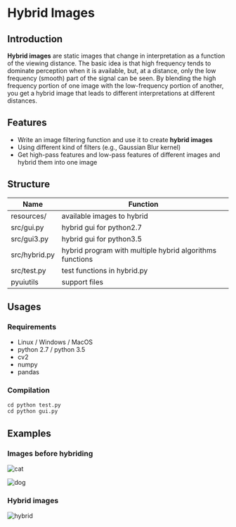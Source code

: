 # Hybrid Images

## Introduction

**Hybrid images** are static images that change in interpretation as a function of the viewing distance. The basic idea is that high frequency tends to dominate perception when it is available, but, at a distance, only the low frequency (smooth) part of the signal can be seen. By blending the high frequency portion of one image with the low-frequency portion of another, you get a hybrid image that leads to different interpretations at different distances.

## Features

* Write an image filtering function and use it to create **hybrid images**
* Using different kind of filters (e.g., Gaussian Blur kernel)
* Get high-pass features and low-pass features of different images and hybrid them into one image

## Structure

| Name          | Function                                                 |
| ------------- | -------------------------------------------------------- |
| resources/    | available images to hybrid                               |
| src/gui.py    | hybrid gui for python2.7                                 |
| src/gui3.py   | hybrid gui for python3.5                                 |
| src/hybrid.py | hybrid program with multiple hybrid algorithms functions |
| src/test.py   | test functions in hybrid.py                              |
| pyuiutils     | support files                                            |

## Usages

### Requirements

* Linux / Windows / MacOS
* python 2.7 / python 3.5
* cv2
* numpy
* pandas

### Compilation

``` python
cd python test.py
cd python gui.py
```

## Examples

### Images before hybriding

![cat](https://github.com/ReynoldZhao/Project1_Hybrid_Images/raw/master/resources/cat.jpg)

![dog](https://github.com/ReynoldZhao/Project1_Hybrid_Images/raw/master/resources/dog.jpg)

### Hybrid images

![hybrid](https://github.com/ReynoldZhao/Project1_Hybrid_Images/raw/master/resources/hybrid.png)
